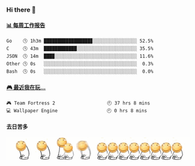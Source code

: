 ### Hi there 👋  

 <!-- waka-box start -->
#### <a href="https://gist.github.com/51d75cccce903a25b1f8cd7ca9d3a329" target="_blank">📊 每周工作报告</a>
```text
Go    🕓 1h3m █████████████████▊░░░░░░░░░░░░░░░░ 52.5%
C     🕓 43m  ████████████░░░░░░░░░░░░░░░░░░░░░░ 35.5%
JSON  🕓 14m  ███▉░░░░░░░░░░░░░░░░░░░░░░░░░░░░░░ 11.6%
Other 🕓 0s   ░░░░░░░░░░░░░░░░░░░░░░░░░░░░░░░░░░  0.3%
Bash  🕓 0s   ░░░░░░░░░░░░░░░░░░░░░░░░░░░░░░░░░░  0.0%
```
<!-- Powered by https://github.com/journey-ad/waka-box-go . -->
<!-- waka-box end -->


 <!-- steam-box start -->
#### <a href="https://gist.github.com/3b0d2519577a02ab95e5d0d7ca4fa814" target="_blank">🎮 最近我在玩…</a>
```text
🎮 Team Fortress 2                   🕘 37 hrs 8 mins
💻 Wallpaper Engine                  🕘 0 hrs 8 mins
```
<!-- Powered by https://github.com/YouEclipse/steam-box . -->
<!-- steam-box end -->

#### 去日苦多
![](990672b3e82963502a597c34e55546b5.gif)


<!--
**oneto1/oneto1** is a ✨ _special_ ✨ repository because its `README.md` (this file) appears on your GitHub profile.

Here are some ideas to get you started:

- 🔭 I’m currently working on ...
- 🌱 I’m currently learning ...
- 👯 I’m looking to collaborate on ...
- 🤔 I’m looking for help with ...
- 💬 Ask me about ...
- 📫 How to reach me: ...
- 😄 Pronouns: ...
- ⚡ Fun fact: ...
-->
